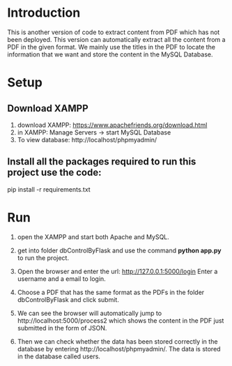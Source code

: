 # Introduction
This is another version of code to extract content from PDF which has not been deployed. This version can automatically extract all the content from a PDF in the given format. We mainly use the titles in the PDF to locate the information that we want and store the content in the MySQL Database. 

# Setup
## Download XAMPP
1.	download XAMPP: https://www.apachefriends.org/download.html
2.	in XAMPP: Manage Servers -> start MySQL Database
3.	To view database: http://localhost/phpmyadmin/


## Install all the packages required to run this project use the code:
pip install -r requirements.txt

# Run
1.	open the XAMPP and start both Apache and MySQL.
 
2.	get into folder dbControlByFlask and use the command **python app.py** to run the project.
 

3.	Open the browser and enter the url: http://127.0.0.1:5000/login
Enter a username and a email to login.

4.	Choose a PDF that has the same format as the PDFs in the folder dbControlByFlask and click submit.

5.	We can see the browser will automatically jump to http://localhost:5000/process2 which shows the content in the PDF just submitted in the form of JSON.

6.	Then we can check whether the data has been stored correctly in the database by entering http://localhost/phpmyadmin/. The data is stored in the database called users.
 
